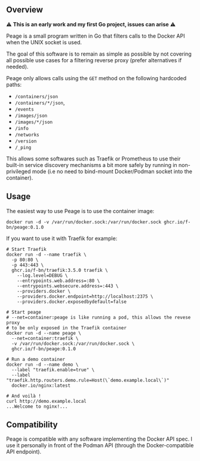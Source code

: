 ## Overview

:warning: **This is an early work and my first Go project, issues can arise** :warning:

Peage is a small program written in Go that filters calls to the Docker API when the UNIX socket is used.

The goal of this software is to remain as simple as possible by not covering all possible use cases for a filtering reverse proxy (prefer alternatives if needed).

Peage only allows calls using the `GET` method on the following hardcoded paths:

  - `/containers/json`
  - `/containers/*/json`,
  - `/events`
  - `/images/json`
  - `/images/*/json`
  - `/info`
  - `/networks`
  - `/version`
  - `/_ping`

This allows some softwares such as Traefik or Prometheus to use their built-in service discovery mechanisms a bit more safely by running in non-privileged mode (i.e no need to bind-mount Docker/Podman socket into the container).

## Usage

The easiest way to use Peage is to use the container image:

```shell
docker run -d -v /var/run/docker.sock:/var/run/docker.sock ghcr.io/f-bn/peage:0.1.0
```

If you want to use it with Traefik for example:

```shell
# Start Traefik
docker run -d --name traefik \
  -p 80:80 \
  -p 443:443 \
  ghcr.io/f-bn/traefik:3.5.0 traefik \
    --log.level=DEBUG \
    --entrypoints.web.address=:80 \
    --entrypoints.websecure.address=:443 \
    --providers.docker \
    --providers.docker.endpoint=http://localhost:2375 \
    --providers.docker.exposedbydefault=false

# Start peage
# --net=container:peage is like running a pod, this allows the revese proxy
# to be only exposed in the Traefik container
docker run -d --name peage \
  --net=container:traefik \
  -v /var/run/docker.sock:/var/run/docker.sock \
  ghcr.io/f-bn/peage:0.1.0

# Run a demo container
docker run -d --name demo \
  --label "traefik.enable=true" \
  --label "traefik.http.routers.demo.rule=Host(\`demo.example.local\`)"
  docker.io/nginx:latest

# And voilà !
curl http://demo.example.local
...Welcome to nginx!...
```

## Compatibility

Peage is compatible with any software implementing the Docker API spec. I use it personally in front of the Podman API (through the Docker-compatible API endpoint).
